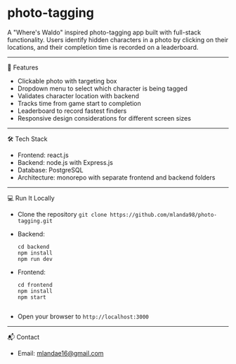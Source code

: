 # photo-tagging

A "Where's Waldo" inspired photo-tagging app built with full-stack functionality. Users identify hidden characters in a photo by clicking on their locations, and their completion time is recorded on a leaderboard.

---

📌 Features
- Clickable photo with targeting box
- Dropdown menu to select which character is being tagged
- Validates character location with backend
- Tracks time from game start to completion
- Leaderboard to record fastest finders
- Responsive design considerations for different screen sizes

---

🛠️ Tech Stack
- Frontend: react.js
- Backend: node.js with Express.js
- Database: PostgreSQL 
- Architecture: monorepo with separate frontend and backend folders


---

💻 Run It Locally
- Clone the repository
  `git clone https://github.com/mlanda98/photo-tagging.git`
- Backend:
  ```
  cd backend
  npm install
  npm run dev

  ```

- Frontend:
  ```
  cd frontend
  npm install
  npm start
                    
  ```
- Open your browser to `http://localhost:3000`

---

📬 Contact
- Email: mlandae16@gmail.com
